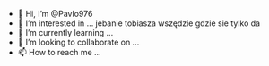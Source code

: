 - 👋 Hi, I’m @Pavlo976
- 👀 I’m interested in ... jebanie tobiasza wszędzie gdzie sie tylko da
- 🌱 I’m currently learning ...
- 💞️ I’m looking to collaborate on ...
- 📫 How to reach me ...

<!---
Pavlo976/Pavlo976 is a ✨ special ✨ repository because its `README.md` (this file) appears on your GitHub profile.
You can click the Preview link to take a look at your changes.
--->
